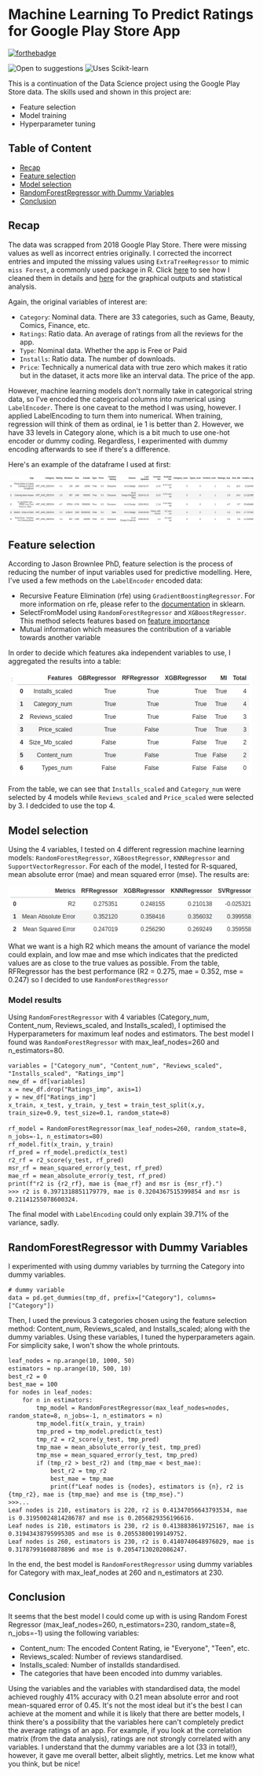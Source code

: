 # Machine Learning To Predict Ratings for Google Play Store App

[![forthebadge](https://forthebadge.com/images/badges/made-with-python.svg)](https://forthebadge.com)

![Open to suggestions](https://img.shields.io/badge/open%20to-suggestions-yellow)
![Uses Scikit-learn](https://img.shields.io/badge/uses-scikit--learn-blue)

This is a continuation of the Data Science project using the Google Play Store data. The skills used and shown in this project are:

- Feature selection
- Model training
- Hyperparameter tuning

## Table of Content

- [Recap](#recap)
- [Feature selection](#feature-selection)
- [Model selection](#model-selection)
- [RandomForestRegressor with Dummy Variables](#RandomForestRegressor-with-dummy-variables)
- [Conclusion](#conclusion)

## Recap
The data was scrapped from 2018 Google Play Store. There were missing values as well as incorrect entries originally. I corrected the incorrect entries and imputed the missing values using `ExtraTreeRegressor` to mimic `miss Forest`, a commonly used package in R. Click [here](https://github.com/hannz88/Google_Play_Store_Data_Science/blob/main/README.md) to see how I cleaned them in details and [here](https://github.com/hannz88/Google_Play_Store_Data_Science/blob/main/Android%20app%20sales.ipynb) for the graphical outputs and statistical analysis.

Again, the original variables of interest are:

- `Category`: Nominal data. There are 33 categories, such as Game, Beauty, Comics, Finance, etc.
- `Ratings`: Ratio data. An average of ratings from all the reviews for the app.
- `Type`: Nominal data. Whether the app is Free or Paid
- `Installs`: Ratio data. The number of downloads.
- `Price`: Technically a numerical data with true zero which makes it ratio but in the dataset, it acts more like an interval data. The price of the app.

However, machine learning models don't normally take in categorical string data, so I've encoded the categorical columns into numerical using `LabelEncoder`. There is one caveat to the method I was using, however. I applied LabelEncoding to turn them into numerical. When training, regression will think of them as ordinal, ie 1 is better than 2. However, we have 33 levels in Category alone, which is a bit much to use one-hot encoder or dummy coding. Regardless, I experimented with dummy encoding afterwards to see if there's a difference. 

Here's an example of the dataframe I used at first:

<p align="center">
    <img src="https://github.com/hannz88/Google_Play_Store_Data_Science/blob/main/Graphs/preprocessed_df.png" alt="Preprocessed dataframe used for machine learning at first">
</p>

## Feature selection
According to Jason Brownlee PhD, feature selection is the process of reducing the number of input variables used for predictive modelling. Here, I've used a few methods on the `LabelEncoder` encoded data:

- Recursive Feature Elimination (rfe) using `GradientBoostingRegressor`. For more information on rfe, please refer to the [documentation](https://scikit-learn.org/stable/modules/generated/sklearn.feature_selection.RFE.html) in sklearn.
- SelectFromModel using `RandomForestRegressor` and `XGBoostRegressor`. This method selects features based on [feature importance](https://scikit-learn.org/dev/auto_examples/feature_selection/plot_select_from_model_diabetes.html)
- Mutual information which measures the contribution of a variable towards another variable

In order to decide which features aka independent variables to use, I aggregated the results into a table:

<p align="center">
    <img src="https://github.com/hannz88/Google_Play_Store_Data_Science/blob/main/Graphs/feature_selection.png" alt="Table of aggregated results from different feature selection methods">
</p>

From the table, we can see that `Installs_scaled` and `Category_num` were selected by 4 models while `Reviews_scaled` and `Price_scaled` were selected by 3. I dedcided to use the top 4.

## Model selection
Using the 4 variables, I tested on 4 different regression machine learning models: `RandomForestRegressor`, `XGBoostRegressor`, `KNNRegressor` and `SupportVectorRegressor`. For each of the model, I tested for R-squared, mean absolute error (mae) and mean squared error (mse). The results are:

<p align="center">
    <img src="https://github.com/hannz88/Google_Play_Store_Data_Science/blob/main/Graphs/metrics.png" alt="Metrics for all the models">
</p>

What we want is a high R2 which means the amount of variance the model could explain, and low mae and mse which indicates that the predicted values are as close to the true values as possible. From the table, RFRegressor has the best performance (R2 = 0.275, mae = 0.352, mse = 0.247) so I decided to use `RandomForestRegressor` 

### Model results
Using `RandomForestRegressor` with 4 variables (Category_num, Content_num, Reviews_scaled, and Installs_scaled), I optimised the Hyperparameters for maximum leaf nodes and estimators. The best model I found was `RandomForestRegressor` with max_leaf_nodes=260 and n_estimators=80. 

```
variables = ["Category_num", "Content_num", "Reviews_scaled", "Installs_scaled", "Ratings_imp"]
new_df = df[variables]
x = new_df.drop("Ratings_imp", axis=1)
y = new_df["Ratings_imp"]
x_train, x_test, y_train, y_test = train_test_split(x,y, train_size=0.9, test_size=0.1, random_state=8)

rf_model = RandomForestRegressor(max_leaf_nodes=260, random_state=8, n_jobs=-1, n_estimators=80)
rf_model.fit(x_train, y_train)
rf_pred = rf_model.predict(x_test)
r2_rf = r2_score(y_test, rf_pred)
msr_rf = mean_squared_error(y_test, rf_pred)
mae_rf = mean_absolute_error(y_test, rf_pred)
print(f"r2 is {r2_rf}, mae is {mae_rf} and msr is {msr_rf}.")
>>> r2 is 0.3971318851179779, mae is 0.3204367515399854 and msr is 0.21141255078600324.
```

The final model with `LabelEncoding` could only explain 39.71% of the variance, sadly.

## RandomForestRegressor with Dummy Variables
I experimented with using dummy variables by turrning the Category into dummy variables. 

```
# dummy variable
data = pd.get_dummies(tmp_df, prefix=["Category"], columns=["Category"])
```

Then, I used the previous 3 categories chosen using the feature selection method: Content_num, Reviews_scaled, and Installs_scaled; along with the dummy variables. Using these variables, I tuned the hyperparameters again. For simplicity sake, I won't show the whole printouts.

```
leaf_nodes = np.arange(10, 1000, 50)
estimators = np.arange(10, 500, 10)
best_r2 = 0
best_mae = 100
for nodes in leaf_nodes:
    for n in estimators:
        tmp_model = RandomForestRegressor(max_leaf_nodes=nodes, random_state=8, n_jobs=-1, n_estimators = n)
        tmp_model.fit(x_train, y_train)
        tmp_pred = tmp_model.predict(x_test)
        tmp_r2 = r2_score(y_test, tmp_pred)
        tmp_mae = mean_absolute_error(y_test, tmp_pred)
        tmp_mse = mean_squared_error(y_test, tmp_pred)
        if (tmp_r2 > best_r2) and (tmp_mae < best_mae):
            best_r2 = tmp_r2
            best_mae = tmp_mae
            print(f"Leaf nodes is {nodes}, estimators is {n}, r2 is {tmp_r2}, mae is {tmp_mae} and mse is {tmp_mse}.")
>>>...
Leaf nodes is 210, estimators is 220, r2 is 0.41347056643793534, mae is 0.31950024814286787 and mse is 0.2056829356196616.
Leaf nodes is 210, estimators is 230, r2 is 0.4138838619725167, mae is 0.31943438795995305 and mse is 0.20553800199149752.
Leaf nodes is 260, estimators is 230, r2 is 0.4140740648976029, mae is 0.31787991608878896 and mse is 0.20547130202086247.
```

In the end, the best model is `RandomForestRegressor` using dummy variables for Category with max_leaf_nodes at 260 and n_estimators at 230. 

## Conclusion
It seems that the best model I could come up with is using Random Forest Regressor (max_leaf_nodes=260, n_estimators=230, random_state=8, n_jobs=-1) using the following variables:

- Content_num: The encoded Content Rating, ie "Everyone", "Teen", etc.
- Reviews_scaled: Number of reviews standardised.
- Installs_scaled: Number of installds standardised.
- The categories that have been encoded into dummy variables.

Using the variables and the variables with standardised data, the model achieved roughly 41% accuracy with 0.21 mean absolute error and root mean-squared error of 0.45. It's not the most ideal but it's the best I can achieve at the moment and while it is likely that there are better models, I think there's a possibility that the variables here can't completely predict the average ratings of an app. For example, if you look at the correlation matrix (from the data analysis), ratings are not strongly correlated with any variables. I understand that the dummy variables are a lot (33 in total!), however, it gave me overall better, albeit slightly, metrics. Let me know what you think, but be nice!
